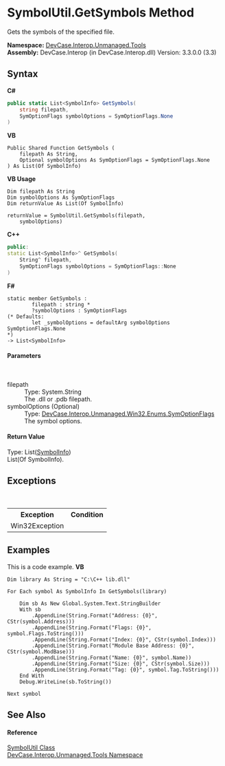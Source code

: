 # SymbolUtil.GetSymbols Method 
 

Gets the symbols of the specified file.

**Namespace:**&nbsp;<a href="N_DevCase_Interop_Unmanaged_Tools">DevCase.Interop.Unmanaged.Tools</a><br />**Assembly:**&nbsp;DevCase.Interop (in DevCase.Interop.dll) Version: 3.3.0.0 (3.3)

## Syntax

**C#**<br />
``` C#
public static List<SymbolInfo> GetSymbols(
	string filepath,
	SymOptionFlags symbolOptions = SymOptionFlags.None
)
```

**VB**<br />
``` VB
Public Shared Function GetSymbols ( 
	filepath As String,
	Optional symbolOptions As SymOptionFlags = SymOptionFlags.None
) As List(Of SymbolInfo)
```

**VB Usage**<br />
``` VB Usage
Dim filepath As String
Dim symbolOptions As SymOptionFlags
Dim returnValue As List(Of SymbolInfo)

returnValue = SymbolUtil.GetSymbols(filepath, 
	symbolOptions)
```

**C++**<br />
``` C++
public:
static List<SymbolInfo>^ GetSymbols(
	String^ filepath, 
	SymOptionFlags symbolOptions = SymOptionFlags::None
)
```

**F#**<br />
``` F#
static member GetSymbols : 
        filepath : string * 
        ?symbolOptions : SymOptionFlags 
(* Defaults:
        let _symbolOptions = defaultArg symbolOptions SymOptionFlags.None
*)
-> List<SymbolInfo> 

```


#### Parameters
&nbsp;<dl><dt>filepath</dt><dd>Type: System.String<br />The .dll or .pdb filepath.</dd><dt>symbolOptions (Optional)</dt><dd>Type: <a href="T_DevCase_Interop_Unmanaged_Win32_Enums_SymOptionFlags">DevCase.Interop.Unmanaged.Win32.Enums.SymOptionFlags</a><br />The symbol options.</dd></dl>

#### Return Value
Type: List(<a href="T_DevCase_Interop_Unmanaged_Win32_Structures_SymbolInfo">SymbolInfo</a>)<br />List(Of SymbolInfo).

## Exceptions
&nbsp;<table><tr><th>Exception</th><th>Condition</th></tr><tr><td>Win32Exception</td><td /></tr></table>

## Examples
This is a code example. 
**VB**<br />
``` VB
Dim library As String = "C:\C++ lib.dll"

For Each symbol As SymbolInfo In GetSymbols(library)

    Dim sb As New Global.System.Text.StringBuilder
    With sb
        .AppendLine(String.Format("Address: {0}", CStr(symbol.Address)))
        .AppendLine(String.Format("Flags: {0}", symbol.Flags.ToString()))
        .AppendLine(String.Format("Index: {0}", CStr(symbol.Index)))
        .AppendLine(String.Format("Module Base Address: {0}", CStr(symbol.ModBase)))
        .AppendLine(String.Format("Name: {0}", symbol.Name))
        .AppendLine(String.Format("Size: {0}", CStr(symbol.Size)))
        .AppendLine(String.Format("Tag: {0}", symbol.Tag.ToString()))
    End With
    Debug.WriteLine(sb.ToString())

Next symbol
```


## See Also


#### Reference
<a href="T_DevCase_Interop_Unmanaged_Tools_SymbolUtil">SymbolUtil Class</a><br /><a href="N_DevCase_Interop_Unmanaged_Tools">DevCase.Interop.Unmanaged.Tools Namespace</a><br />
